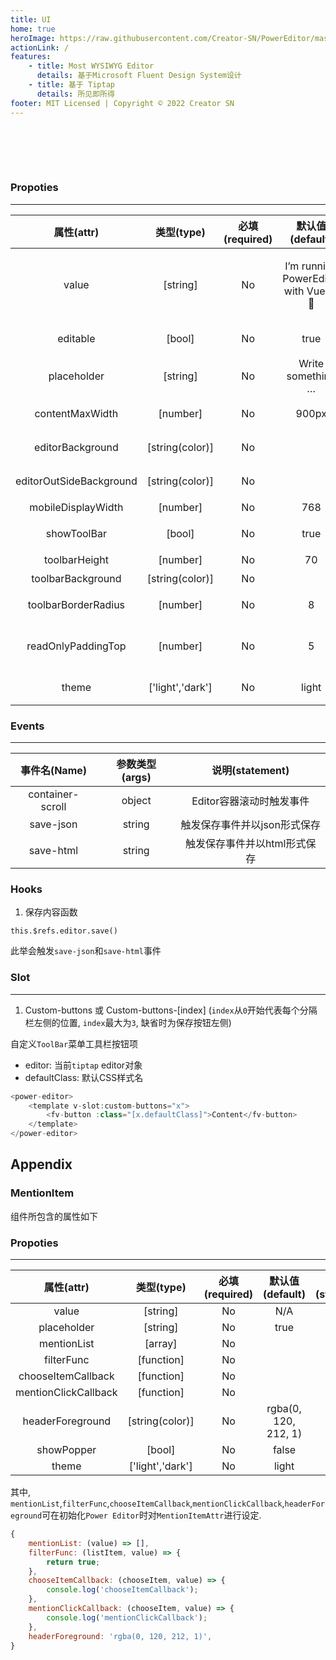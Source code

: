 ```yaml
---
title: UI
home: true
heroImage: https://raw.githubusercontent.com/Creator-SN/PowerEditor/master/src/modules/editor/src/assets/logo.svg
actionLink: /
features:
    - title: Most WYSIWYG Editor
      details: 基于Microsoft Fluent Design System设计
    - title: 基于 Tiptap
      details: 所见即所得
footer: MIT Licensed | Copyright © 2022 Creator SN
---
```


<script>
export default {
    data () {
        return {
            readonly: false,
            theme: "light"
        }
    }
}
</script>

<div style="display: flex;">
<fv-button :theme="theme" borderRadius="35" style="width: 35px; height: 35px; margin: 15px 0px;" @click="theme = theme == 'light' ? 'dark' : 'light'"><i class="ms-Icon" :class="[`ms-Icon--${theme === 'light' ? 'Sunny' : 'ClearNight'}`]"></i></fv-button>
<fv-button :theme="theme" borderRadius="35" style="width: 35px; height: 35px; margin: 15px;" @click="readonly = readonly == true ? false : true"><i class="ms-Icon" :class="[`ms-Icon--${readonly === true ? 'PageEdit' : 'ReadingMode'}`]"></i></fv-button>
</div>

<power-editor :theme="theme" :editable="!readonly" style="width:100%" />

### Propoties
---
|       属性(attr)        |    类型(type)    | 必填(required) |                默认值(default)                 |      说明(statement)       |
|:-----------------------:|:----------------:|:--------------:|:----------------------------------------------:|:--------------------------:|
|          value          |     [string]     |       No       | <p>I’m running PowerEditor with Vue.js. 🎉</p> | 文本内容, 支持纯文本及HTML |
|        editable         |      [bool]      |       No       |                      true                      |       编辑器是否只读       |
|       placeholder       |     [string]     |       No       |               Write something …                |     编辑器Placeholder      |
|     contentMaxWidth     |     [number]     |       No       |                     900px                      |      内容最大显示宽度      |
|    editorBackground     | [string(color)]  |       No       |                                                |      编辑器内部背景色      |
| editorOutSideBackground | [string(color)]  |       No       |                                                |      编辑器外部背景色      |
|   mobileDisplayWidth    |     [number]     |       No       |                      768                       |         移动端模式         |
|       showToolBar       |      [bool]      |       No       |                      true                      |       显示菜单工具栏       |
|      toolbarHeight      |     [number]     |       No       |                       70                       |         菜单栏高度         |
|    toolbarBackground    | [string(color)]  |       No       |                                                |         菜单栏背景         |
|   toolbarBorderRadius   |     [number]     |       No       |                       8                        |       菜单栏边框圆角       |
|   readOnlyPaddingTop    |     [number]     |       No       |                       5                        |   只读模式下的顶部内边距   |
|          theme          | ['light','dark'] |       No       |                     light                      |        明暗主题风格        |

### Events
---
|   事件名(Name)   | 参数类型(args) |       说明(statement)        |
|:----------------:|:--------------:|:----------------------------:|
| container-scroll |     object     |   Editor容器滚动时触发事件   |
|    save-json     |     string     | 触发保存事件并以json形式保存 |
|    save-html     |     string     | 触发保存事件并以html形式保存 |

### Hooks

1. 保存内容函数

```vue
this.$refs.editor.save()
```

此举会触发`save-json`和`save-html`事件


### Slot
---
1. Custom-buttons 或 Custom-buttons-[index] (`index`从`0`开始代表每个分隔栏左侧的位置, `index`最大为`3`, 缺省时为保存按钮左侧)

自定义`ToolBar`菜单工具栏按钮项

- editor: 当前`tiptap` editor对象
- defaultClass: 默认CSS样式名

```javascript
<power-editor>
    <template v-slot:custom-buttons="x">
        <fv-button :class="[x.defaultClass]">Content</fv-button>
    </template>
</power-editor>
```

## Appendix

### MentionItem

组件所包含的属性如下

### Propoties
---
|      属性(attr)      |    类型(type)    | 必填(required) |   默认值(default)    | 说明(statement) |
|:--------------------:|:----------------:|:--------------:|:--------------------:|:---------------:|
|        value         |     [string]     |       No       |         N/A          |                 |
|     placeholder      |     [string]     |       No       |         true         |                 |
|     mentionList      |     [array]      |       No       |                      |                 |
|      filterFunc      |    [function]    |       No       |                      |                 |
|  chooseItemCallback  |    [function]    |       No       |                      |                 |
| mentionClickCallback |    [function]    |       No       |                      |                 |
|   headerForeground   | [string(color)]  |       No       | rgba(0, 120, 212, 1) |                 |
|      showPopper      |      [bool]      |       No       |        false         |                 |
|        theme         | ['light','dark'] |       No       |        light         |                 |

其中, `mentionList`,`filterFunc`,`chooseItemCallback`,`mentionClickCallback`,`headerForeground`可在初始化`Power Editor`时对`MentionItemAttr`进行设定.

```javascript
{
    mentionList: (value) => [],
    filterFunc: (listItem, value) => {
        return true;
    },
    chooseItemCallback: (chooseItem, value) => {
        console.log('chooseItemCallback');
    },
    mentionClickCallback: (chooseItem, value) => {
        console.log('mentionClickCallback');
    },
    headerForeground: 'rgba(0, 120, 212, 1)',
}
```